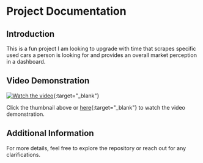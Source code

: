 # Project Documentation

## Introduction

This is a fun project I am looking to upgrade with time that scrapes specific used cars a person is looking for and provides an overall market perception in a dashboard.

## Video Demonstration

[![Watch the video](https://via.placeholder.com/640x360.png?text=Click+to+Watch+Video)](https://drive.google.com/file/d/1YkYd1MybGZxG3kAWZ5hAxTIx04zhGGzh/view?usp=sharing){:target="_blank"}

Click the thumbnail above or [here](https://drive.google.com/file/d/1YkYd1MybGZxG3kAWZ5hAxTIx04zhGGzh/view?usp=sharing){:target="_blank"} to watch the video demonstration.

## Additional Information

For more details, feel free to explore the repository or reach out for any clarifications.
